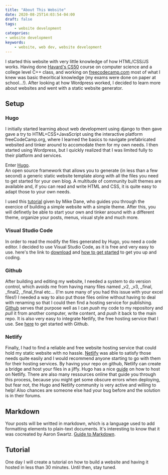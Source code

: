 ```yaml
---
title: "About This Website"
date: 2020-08-25T14:03:54-04:00
draft: false
tags:
    - website development
categories:
- website development
keywords:
    - website, web dev, website development
---
```


I started this website with very little knowledge of how HTML/CSS/JS works. Having done [Havard's CS50]() course on computer science and a college level C++ class, and working on [freecodecamp.com](www.freecodecamp.com) most of what I knew was basic theoritical knowledge (my exams were done on paper at school...!). After looking at how Wordpress worked, I decided to learn more about websites and went with a static website generator. 

## Setup

### Hugo
I initially started learning about web development using django to then gave gave a try to HTML+CSS+JavaScript using the interactive platform freeCodeCamp.org, where I learned the basics to navigate prefabricated websited and tinker around to accomodate them for my own needs. I then started using Wordpress, but I quickly realized that I was limited fully to their platform and services. 

Enter [Hugo](www.gohugo.io).  
An open source framework that allows you to generate (in less than a few second) a generic static website template along with all the files you need to get started for your own blog. A multitude of community built themes are available and, if you can read and write HTML and CSS, it is quite easy to adapt those to your own needs.

I used this [tutorial](https://www.youtube.com/watch?v=qtIqKaDlqXo) given by Mike Dane, who guides you through the exercice of building a simple website with a simple theme. After this, you will definetly be able to start your own and tinker around with a different theme, organize your posts, menus, visual style and much more.

### Visual Studio Code
In order to read the modify the files generated by Hugo, you need a code editor. I decided to use Visual Studio Code, as it is free and very easy to use.  here's the link to [download](https://code.visualstudio.com/download) and [how to get started](https://code.visualstudio.com/docs/introvideos/basics) to get you up and coding.

### Github
After building and editing my website, I needed a system to do version control, which avoids me from having many files named _v2, _v3, _final, _final2, _final_final etc... (I'm sure many of you had this issue with your excel files!) I needed a way to also put those files online without having to deal with renaming so that I could then find a hosting service for publishing. [Github](github.com) serves that purpose well as I can *push* my code to my repository and *pull* it from another computer, write content, and *push* it back to the main repo. It is also very easy to integrate Netlify, the free hosting service that I use. See [here](https://guides.github.com/activities/hello-world/) to get started with Github.

### Netlify
Finally, I had to find a reliable and free website hosting service that could hold my static website with no hassle. [Netlify](www.netlify.com) was able to satisfy those needs quite easily and I would recommend anyone starting to go with them for their hosting services. By having your repo on github, Netlify can create a bridge and host your files in a jiffy. Hugo has a nice [guide](https://gohugo.io/hosting-and-deployment/hosting-on-netlify/) on how to host on Netlify. There are also many ressources online that guide you through this process, because you might get some obscure errors when deploying, but fear not, the Hugo and Netlify community is very active and willing to help! Also chances are someone else had your bug before and the solution is in their forums.

## Markdown
Your posts will be writted in markdown, which is a language used to add formatting elements to plain-text documents. It's interesting to know that it was cocreated by Aaron Swartz.
[Guide to Markdown](https://www.markdownguide.org/basic-syntax/).

## Tutorial
One day I will create a tutorial on how to build a website and having it hosted in less than 30 minutes. Until then, stay tuned.
